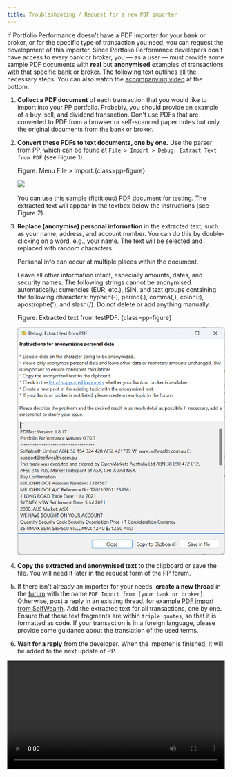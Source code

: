 ```yaml
---
title: Troubleshooting / Request for a new PDF importer
---
```


If Portfolio Performance doesn't have a PDF importer for your bank or broker, or for the specific type of transaction you need, you can request the development of this importer. Since Portfolio Performance developers don't have access to every bank or broker, you — as a user — must provide some sample PDF documents with **real** but **anonymised** examples of transactions with that specific bank or broker. The following text outlines all the necessary steps. You can also watch the [accompanying video](./requesting-new-importer.md#video-request-importer) at the bottom.

1. **Collect a PDF document** of each transaction that you would like to import into your PP portfolio. Probably, you should provide an example of a buy, sell, and dividend transaction. Don't use PDFs that are converted to PDF from a browser or self-scanned paper notes but only the original documents from the bank or broker.

2. **Convert these PDFs to text documents, one by one.** Use the parser from PP, which can be found at `File > Import > Debug: Extract Text from PDF` (see Figure 1).

    Figure: Menu File > Import.{class=pp-figure}

    ![](../reference/file/import/images/mnu-file-import.png)

    You can use [this sample (fictitious) PDF document](../assets/SelfwealthBuy01.pdf) for testing. The extracted text will appear in the textbox below the instructions (see Figure 2).

3. **Replace (anonymise) personal information** in the extracted text, such as your name, address, and account number. You can do this by double-clicking on a word, e.g., your name. The text will be selected and replaced with random characters.

    Personal info can occur at multiple places within the document. 

    Leave all other information intact, especially amounts, dates, and security names. The following strings cannot be anonymised automatically: currencies (EUR, etc.), ISIN, and text groups containing the following characters: hyphen(-), period(.), comma(,), colon(:), apostrophe('), and slash(/). Do not delete or add anything manually.

    Figure: Extracted text from testPDF. {class=pp-figure}

    ![](images/pdf-import-extract-text.png)
     
4. **Copy the extracted and anonymised text** to the clipboard or save the file. You will need it later in the request form of the PP forum.
5. If there isn't already an importer for your needs, **create a new thread** in the [forum](https://forum.portfolio-performance.info/c/english/16) with the name `PDF Import from [your bank or broker]`. Otherwise, post a reply in an existing thread, for example [PDF import from SelfWealth](https://forum.portfolio-performance.info/t/pdf-import-from-selfwealth/17399). Add the extracted text for all transactions, one by one. Ensure that these text fragments are within ```triple quotes```, so that it is formatted as code. If your transaction is in a foreign language, please provide some guidance about the translation of the used terms.
6. **Wait for a reply** from the developer. When the importer is finished, it will be added to the next update of PP.

<a name = "video-request-importer"></a>

<video width="100%"  controls>
  <source src="../../assets/videos/request-importer/PP-request-importer.mp4" type="video/mp4">
</video>
